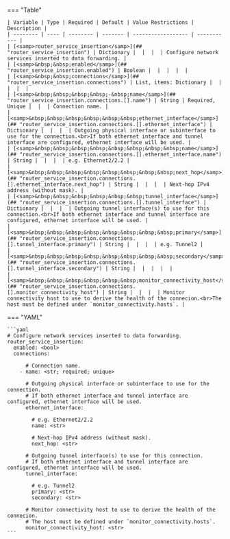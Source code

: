 <!--
  ~ Copyright (c) 2024 Arista Networks, Inc.
  ~ Use of this source code is governed by the Apache License 2.0
  ~ that can be found in the LICENSE file.
  -->
=== "Table"

    | Variable | Type | Required | Default | Value Restrictions | Description |
    | -------- | ---- | -------- | ------- | ------------------ | ----------- |
    | [<samp>router_service_insertion</samp>](## "router_service_insertion") | Dictionary |  |  |  | Configure network services inserted to data forwarding. |
    | [<samp>&nbsp;&nbsp;enabled</samp>](## "router_service_insertion.enabled") | Boolean |  |  |  |  |
    | [<samp>&nbsp;&nbsp;connections</samp>](## "router_service_insertion.connections") | List, items: Dictionary |  |  |  |  |
    | [<samp>&nbsp;&nbsp;&nbsp;&nbsp;-&nbsp;name</samp>](## "router_service_insertion.connections.[].name") | String | Required, Unique |  |  | Connection name. |
    | [<samp>&nbsp;&nbsp;&nbsp;&nbsp;&nbsp;&nbsp;ethernet_interface</samp>](## "router_service_insertion.connections.[].ethernet_interface") | Dictionary |  |  |  | Outgoing physical interface or subinterface to use for the connection.<br>If both ethernet interface and tunnel interface are configured, ethernet interface will be used. |
    | [<samp>&nbsp;&nbsp;&nbsp;&nbsp;&nbsp;&nbsp;&nbsp;&nbsp;name</samp>](## "router_service_insertion.connections.[].ethernet_interface.name") | String |  |  |  | e.g. Ethernet2/2.2 |
    | [<samp>&nbsp;&nbsp;&nbsp;&nbsp;&nbsp;&nbsp;&nbsp;&nbsp;next_hop</samp>](## "router_service_insertion.connections.[].ethernet_interface.next_hop") | String |  |  |  | Next-hop IPv4 address (without mask). |
    | [<samp>&nbsp;&nbsp;&nbsp;&nbsp;&nbsp;&nbsp;tunnel_interface</samp>](## "router_service_insertion.connections.[].tunnel_interface") | Dictionary |  |  |  | Outgoing tunnel interface(s) to use for this connection.<br>If both ethernet interface and tunnel interface are configured, ethernet interface will be used. |
    | [<samp>&nbsp;&nbsp;&nbsp;&nbsp;&nbsp;&nbsp;&nbsp;&nbsp;primary</samp>](## "router_service_insertion.connections.[].tunnel_interface.primary") | String |  |  |  | e.g. Tunnel2 |
    | [<samp>&nbsp;&nbsp;&nbsp;&nbsp;&nbsp;&nbsp;&nbsp;&nbsp;secondary</samp>](## "router_service_insertion.connections.[].tunnel_interface.secondary") | String |  |  |  |  |
    | [<samp>&nbsp;&nbsp;&nbsp;&nbsp;&nbsp;&nbsp;monitor_connectivity_host</samp>](## "router_service_insertion.connections.[].monitor_connectivity_host") | String |  |  |  | Monitor connectivity host to use to derive the health of the connecion.<br>The host must be defined under `monitor_connectivity.hosts`. |

=== "YAML"

    ```yaml
    # Configure network services inserted to data forwarding.
    router_service_insertion:
      enabled: <bool>
      connections:

          # Connection name.
        - name: <str; required; unique>

          # Outgoing physical interface or subinterface to use for the connection.
          # If both ethernet interface and tunnel interface are configured, ethernet interface will be used.
          ethernet_interface:

            # e.g. Ethernet2/2.2
            name: <str>

            # Next-hop IPv4 address (without mask).
            next_hop: <str>

          # Outgoing tunnel interface(s) to use for this connection.
          # If both ethernet interface and tunnel interface are configured, ethernet interface will be used.
          tunnel_interface:

            # e.g. Tunnel2
            primary: <str>
            secondary: <str>

          # Monitor connectivity host to use to derive the health of the connecion.
          # The host must be defined under `monitor_connectivity.hosts`.
          monitor_connectivity_host: <str>
    ```
